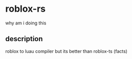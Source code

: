 # roblox-rs

why am i doing this

## description

roblox to luau compiler but its better than roblox-ts (facts)
